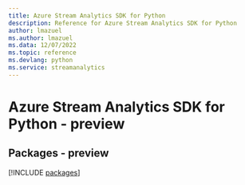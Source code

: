```yaml
---
title: Azure Stream Analytics SDK for Python
description: Reference for Azure Stream Analytics SDK for Python
author: lmazuel
ms.author: lmazuel
ms.data: 12/07/2022
ms.topic: reference
ms.devlang: python
ms.service: streamanalytics
---
```

# Azure Stream Analytics SDK for Python - preview
## Packages - preview
[!INCLUDE [packages](stream-analytics-index.md)]
